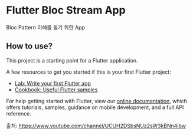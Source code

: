 # Flutter Bloc Stream App

Bloc Pattern 이해를 돕기 위한 App

## How to use?

This project is a starting point for a Flutter application.

A few resources to get you started if this is your first Flutter project:

- [Lab: Write your first Flutter app](https://flutter.dev/docs/get-started/codelab)
- [Cookbook: Useful Flutter samples](https://flutter.dev/docs/cookbook)

For help getting started with Flutter, view our
[online documentation](https://flutter.dev/docs), which offers tutorials,
samples, guidance on mobile development, and a full API reference.

출처: https://www.youtube.com/channel/UCUH2DSbsNUz2sW3kBNn4ibw
